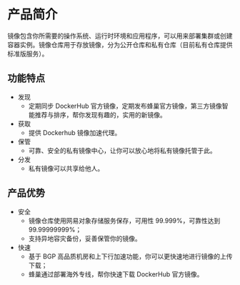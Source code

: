 # 产品简介

镜像包含你所需要的操作系统、运行时环境和应用程序，可以用来部署集群或创建容器实例。镜像仓库用于存放镜像，分为公开仓库和私有仓库（目前私有仓库提供标准版服务）。 

## 功能特点

* 发现
  * 定期同步 DockerHub 官方镜像，定期发布蜂巢官方镜像，第三方镜像智能推荐与排序，帮你发现有趣的，实用的新镜像。
* 获取
  * 提供 Dockerhub 镜像加速代理。
* 保管
  * 可靠、安全的私有镜像中心，让你可以放心地将私有镜像托管于此。
* 分发
  * 私有镜像可以共享给他人。
  
## 产品优势

* 安全
  * 镜像仓库使用网易对象存储服务保存，可用性 99.999%，可靠性达到 99.99999999%；
  * 支持异地容灾备份，妥善保管你的镜像。
* 快速
  * 基于 BGP 高品质机房和上下行加速功能，你可以更快速地进行镜像的上传下载；
  * 蜂巢通过部署海外专线，帮你快速下载 DockerHub 官方镜像。



